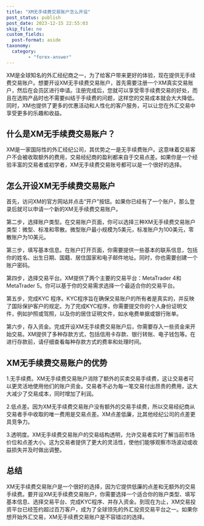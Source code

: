 ```yaml
---
title: "XM无手续费交易账户怎么开设"
post_status: publish
post_date: 2023-12-15 22:55:03
skip_file: no
custom_fields: 
  post-format: aside
taxonomy:
  category:
        - "forex-answer"
---
```


XM是全球知名的外汇经纪商之一，为了给客户带来更好的体验，现在提供无手续费交易账户。想要开设XM无手续费交易账户，首先需要注册一个XM真实交易账户，然后在会员区进行申请。注册完成后，您就可以享受零手续费交易的好处，而且在选购产品时也不需要纠结于手续费的问题，这样您的交易成本就会大大降低。同时，XM也提供了更多的优惠活动和人性化的客户服务，可以让您在外汇交易中享受更多的乐趣和收益。

## 什么是XM无手续费交易账户？

XM是一家国际性的外汇经纪公司，其优势之一是无手续费账户。这意味着交易客户不会被收取额外的费用，交易经纪商的盈利都来自于交易点差。如果你是一个经验丰富的交易者或初学者，XM无手续费交易账号都可以是一个很好的选择。

## 怎么开设XM无手续费交易账户

首先，访问XM的官方网站并点击“开户”按钮。如果你已经有了一个账户，那么登录后就可以申请一个新的XM无手续费交易账户。

第二步，选择账户类型。在交易账户页面，你可以选择三种XM无手续费交易账户类型：微型、标准和零散。微型账户最小规模为5美元，标准账户为100美元，零散账户为10美元。

第三步，填写基本信息。在账户打开页面，你需要提供一些基本的联系信息，包括你的姓名、出生日期、国籍、居住国家和电子邮件地址。同时，你也需要创建一个账户密码。

第四步，选择交易平台。XM提供了两个主要的交易平台：MetaTrader 4和MetaTrader 5。你可以基于你的交易需求选择一个最适合你的交易平台。

第五步，完成KYC 程序。KYC程序旨在确保交易账户的所有者是真实的，并反映了国际保护客户的规定。为了完成KYC程序，你需要提交你的个人身份证明文件，例如护照或驾照，以及你的居住证明文件，如水电费单据或银行账单。

第六步，存入资金。完成开设XM无手续费交易账户后，你需要存入一些资金来开始交易。XM提供了多种存款方式，包括信用卡存款、银行转账、电子钱包等。在进行存款前，请仔细查看每种存款方式的费率和处理时间。

## XM无手续费交易账户的优势

1.无手续费。XM无手续费交易账户消除了额外的买卖交易手续费，这让交易者可以更灵活地使用他们的账户资金。交易者不必为每一笔交易付出昂贵的费用，这大大减少了交易成本，同时增加了利润。

2.低点差。因为XM无手续费交易账户没有额外的交易手续费，所以交易经纪商从交易者手中收取的唯一费用是交易点差。XM点差低廉，比其他经纪公司的点差更具竞争力。

3.透明度。XM无手续费交易账户的交易结构透明，允许交易者实时了解当前市场价位和点差大小。这为交易者提供了更大的灵活性，使他们能够观察市场波动或收益损失并及时做出调整。

## 总结

XM无手续费交易账户是一个很好的选择，因为它提供低廉的点差和无额外的交易手续费。要开设XM无手续费交易账户，你需要选择一个适合你的账户类型、填写基本信息、选择交易平台、完成KYC程序、并存入资金。到现在为止，XM交易投资平台已经签约超过百万客户，成为了全球领先的外汇投资交易平台之一。如果你想开始外汇交易，XM无手续费交易账户是不容错过的选择。 
